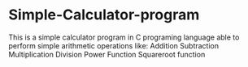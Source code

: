 # Simple-Calculator-program
  This is a simple calculator program in C programing language able to perform simple arithmetic operations
  like:
      Addition
      Subtraction
      Multiplication
      Division
      Power Function
      Squareroot function
